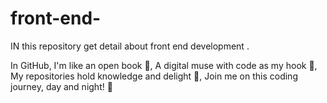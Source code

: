 # front-end-
IN this repository get detail about front end development .


In GitHub, I'm like an open book 📖,
A digital muse with code as my hook 🎣,
My repositories hold knowledge and delight 🌟,
Join me on this coding journey, day and night! 🚀
